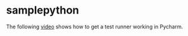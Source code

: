 # samplepython

The following [video](https://player.vimeo.com/video/349923964) shows 
how to get a test runner working in Pycharm.



